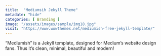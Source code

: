 ```yaml
---
title:  "Mediumsih Jekyll Theme"
metadate: "hide"
categories: [ Branding ]
image: "/assets/images/sample/img18.jpg"
visit: "https://www.wowthemes.net/mediumish-free-jekyll-template/"
---
```

“Mediumish” is a Jekyll template, designed for Medium’s website design fans. Thus it’s clean, minimal, beautiful and modern!